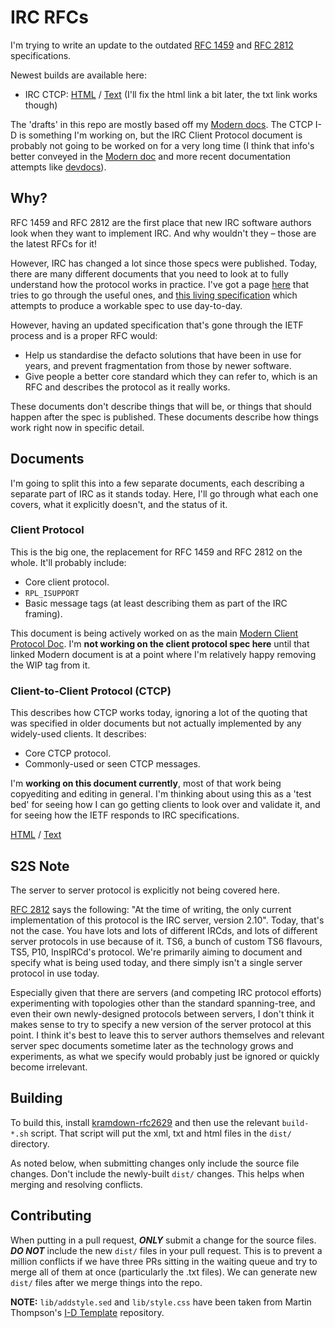 # IRC RFCs

I'm trying to write an update to the outdated [RFC 1459](https://tools.ietf.org/html/rfc1459) and [RFC 2812](https://tools.ietf.org/html/rfc2812) specifications.

Newest builds are available here:

<!-- - IRC Client: [HTML](https://rawgit.com/ircdocs/irc-rfcs/master/dist/draft-oakley-irc-client-latest.html) / [Text](https://rawgit.com/ircdocs/irc-rfcs/master/dist/draft-oakley-irc-client-latest.txt) -->
- IRC CTCP: [HTML](https://cdn.jsdelivr.net/gh/ircdocs/irc-rfcs@master/dist/draft-oakley-irc-ctcp-latest.html) / [Text](https://cdn.jsdelivr.net/gh/ircdocs/irc-rfcs@master/dist/draft-oakley-irc-ctcp-latest.txt) (I'll fix the html link a bit later, the txt link works though)

The 'drafts' in this repo are mostly based off my [Modern docs](https://modern.ircdocs.horse/). The CTCP I-D is something I'm working on, but the IRC Client Protocol document is probably not going to be worked on for a very long time (I think that info's better conveyed in the [Modern doc](https://modern.ircdocs.horse/) and more recent documentation attempts like [devdocs](https://dd.ircdocs.horse)).


## Why?

RFC 1459 and RFC 2812 are the first place that new IRC software authors look when they want to implement IRC. And why wouldn't they – those are the latest RFCs for it!

However, IRC has changed a lot since those specs were published. Today, there are many different documents that you need to look at to fully understand how the protocol works in practice. I've got a page [here](https://ircdocs.horse/specs/) that tries to go through the useful ones, and [this living specification](https://modern.ircdocs.horse/) which attempts to produce a workable spec to use day-to-day.

However, having an updated specification that's gone through the IETF process and is a proper RFC would:

- Help us standardise the defacto solutions that have been in use for years, and prevent fragmentation from those by newer software.
- Give people a better core standard which they can refer to, which is an RFC and describes the protocol as it really works.

These documents don't describe things that will be, or things that should happen after the spec is published. These documents describe how things work right now in specific detail.


## Documents

I'm going to split this into a few separate documents, each describing a separate part of IRC as it stands today. Here, I'll go through what each one covers, what it explicitly doesn't, and the status of it.

### Client Protocol

This is the big one, the replacement for RFC 1459 and RFC 2812 on the whole. It'll probably include:

- Core client protocol.
- `RPL_ISUPPORT`
- Basic message tags (at least describing them as part of the IRC framing).

This document is being actively worked on as the main [Modern Client Protocol Doc](https://modern.ircdocs.horse/). I'm **not working on the client protocol spec here** until that linked Modern document is at a point where I'm relatively happy removing the WIP tag from it.

<!-- [HTML](https://rawgit.com/DanielOaks/irc-rfcs/master/dist/draft-oakley-irc-client-latest.html) / [Text](https://rawgit.com/DanielOaks/irc-rfcs/master/dist/draft-oakley-irc-client-latest.txt) -->

### Client-to-Client Protocol (CTCP)

This describes how CTCP works today, ignoring a lot of the quoting that was specified in older documents but not actually implemented by any widely-used clients. It describes:

- Core CTCP protocol.
- Commonly-used or seen CTCP messages.

I'm **working on this document currently**, most of that work being copyediting and editing in general. I'm thinking about using this as a 'test bed' for seeing how I can go getting clients to look over and validate it, and for seeing how the IETF responds to IRC specifications.

[HTML](https://rawgit.com/DanielOaks/irc-rfcs/master/dist/draft-oakley-irc-ctcp-latest.html) / [Text](https://rawgit.com/DanielOaks/irc-rfcs/master/dist/draft-oakley-irc-ctcp-latest.txt)


## S2S Note

The server to server protocol is explicitly not being covered here.

[RFC 2812](https://tools.ietf.org/html/rfc2812) says the following: "At the time of writing, the only current implementation of this protocol is the IRC server, version 2.10". Today, that's not the case. You have lots and lots of different IRCds, and lots of different server protocols in use because of it. TS6, a bunch of custom TS6 flavours, TS5, P10, InspIRCd's protocol. We're primarily aiming to document and specify what is being used today, and there simply isn't a single server protocol in use today.

Especially given that there are servers (and competing IRC protocol efforts) experimenting with topologies other than the standard spanning-tree, and even their own newly-designed protocols between servers, I don't think it makes sense to try to specify a new version of the server protocol at this point. I think it's best to leave this to server authors themselves and relevant server spec documents sometime later as the technology grows and experiments, as what we specify would probably just be ignored or quickly become irrelevant.


## Building

To build this, install [kramdown-rfc2629](https://github.com/cabo/kramdown-rfc2629) and then use the relevant `build-*.sh` script. That script will put the xml, txt and html files in the `dist/` directory.

As noted below, when submitting changes only include the source file changes. Don't include the newly-built `dist/` changes. This helps when merging and resolving conflicts.


## Contributing

When putting in a pull request, ***ONLY*** submit a change for the source files. ***DO NOT*** include the new `dist/` files in your pull request. This is to prevent a million conflicts if we have three PRs sitting in the waiting queue and try to merge all of them at once (particularly the .txt files). We can generate new `dist/` files after we merge things into the repo.

**NOTE:** `lib/addstyle.sed` and `lib/style.css` have been taken from Martin Thompson's [I-D Template](https://github.com/martinthomson/i-d-template) repository.
